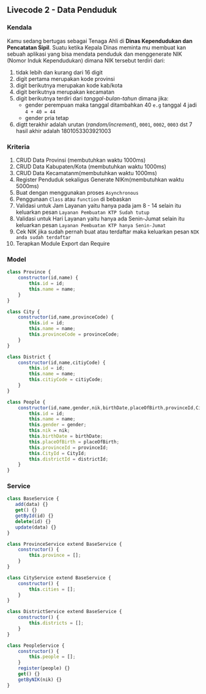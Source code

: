 ## Livecode 2 - Data Penduduk

### Kendala
Kamu sedang bertugas sebagai Tenaga Ahli di **Dinas Kependudukan dan Pencatatan Sipil**.
Suatu ketika Kepala Dinas meminta mu membuat kan sebuah aplikasi yang bisa mendata penduduk dan menggenerate NIK (Nomor Induk Kependudukan) dimana NIK tersebut terdiri dari:
1. tidak lebih dan kurang dari 16 digit
2. digit pertama merupakan kode provinsi
3. digit berikutnya merupakan kode kab/kota
4. digit berikutnya merupakan kecamatan
5. digit berikutnya terdiri dari *tanggal-bulan-tahun* dimana jika:
   - gender perempuan maka tanggal ditambahkan 40 `e.g` tanggal 4 jadi `4 + 40 = 44`
   - gender pria tetap
6. digtt terakhir adalah urutan (*random/increment*), `0001`, `0002`, `0003` dst
   7 hasil akhir adalah 1801053303921003

### Kriteria
1. CRUD Data Provinsi (membutuhkan waktu 1000ms)
2. CRUD Data Kabupaten/Kota (membutuhkan waktu 1000ms)
3. CRUD Data Kecamatanm(membutuhkan waktu 1000ms)
4. Register Penduduk sekaligus Generate NIKm(membutuhkan waktu 5000ms)
5. Buat dengan menggunakan proses `Asynchronous`
6. Penggunaan `Class` atau `function` di bebaskan
7. Validasi untuk Jam Layanan yaitu hanya pada jam 8 - 14 selain itu keluarkan pesan `Layanan Pembuatan KTP Sudah tutup`
8. Validasi untuk Hari Layanan yaitu hanya ada Senin-Jumat selain itu keluarkan pesan `Layanan Pembuatan KTP hanya Senin-Jumat`
9. Cek NIK jika sudah pernah buat atau terdaftar maka keluarkan pesan `NIK anda sudah terdaftar`
10. Terapkan Module Export dan Require

### Model
```js
class Province {
    constructor(id,name) {
        this.id = id;
        this.name = name;
    }
}

class City {
    constructor(id,name,provinceCode) {
        this.id = id;
        this.name = name;
        this.provinceCode = provinceCode;
    }
}

class District {
    constructor(id,name,citiyCode) {
        this.id = id;
        this.name = name;
        this.citiyCode = citiyCode;
    }
}

class People {
    constructor(id,name,gender,nik,birthDate,placeOfBirth,provinceId,CityId,districtId) {
        this.id = id;
        this.name = name;
        this.gender = gender;
        this.nik = nik;
        this.birthDate = birthDate;
        this.placeOfBirth = placeOfBirth;
        this.provinceId = provinceId;
        this.CityId = CityId;
        this.districtId = districtId;
    }
}
```

### Service
```js
class BaseService {
   add(data) {}
   get() {}
   getById(id) {}
   delete(id) {}
   update(data) {}
}

class ProvinceService extend BaseService {
    constructor() {
        this.province = [];
    }
}

class CityService extend BaseService {
    constructor() {
        this.cities = [];
    }
}

class DistrictService extend BaseService {
    constructor() {
        this.districts = [];
    }
}

class PeopleService {
    constructor() {
        this.people = [];
    }
    register(people) {}
    get() {}
    getByNIK(nik) {}
}
```
